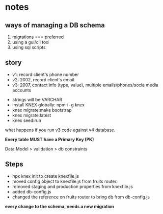 # notes

## ways of managing a DB schema

1. migrations === preferred
2. using a gui/cli tool
3. using sql scripts

## story

- v1: record client's phone number
- v2: 2002, record client's email
- v3: 2007, contact info (type, value), multiple emails/phones/socia media accounts

* strings will be VARCHAR
* install KNEX globally: npm i -g knex
* knex migrate:make bootstrap
* knex migrate:latest
* knex seed:run

what happens if you run v3 code against v4 database.

**Every table MUST have a Primary Key (PK)**

Data Model > validation > db constraints

## Steps

- npx knex init to create knexfile.js
- moved config object to knexfile.js from fruits router.
- removed staging and production properties from knexfile.js
- added db-config.js
- changed the reference on fruits router to bring db from db-config.js

**every change to the schema, needs a new migration**
